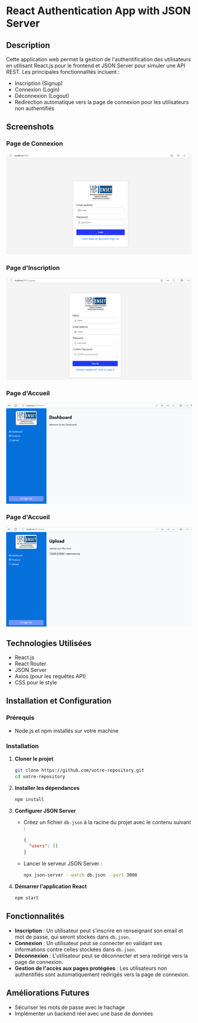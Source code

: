 # React Authentication App with JSON Server

## Description

Cette application web permet la gestion de l'authentification des utilisateurs en utilisant React.js pour le frontend et JSON Server pour simuler une API REST.
Les principales fonctionnalités incluent :
- Inscription (Signup)
- Connexion (Login)
- Déconnexion (Logout)
- Redirection automatique vers la page de connexion pour les utilisateurs non authentifiés

## Screenshots

### Page de Connexion

![Login Page](screenshots/loginreact.png)

### Page d'Inscription

![Inscription Page](screenshots/registerreact.png)

### Page d'Accueil

![acceuil Page](screenshots/dashreact.png)

### Page d'Accueil

![upload Page](screenshots/uploadreact.png)


## Technologies Utilisées

- React.js
- React Router
- JSON Server
- Axios (pour les requêtes API)
- CSS pour le style

## Installation et Configuration

### Prérequis

- Node.js et npm installés sur votre machine

### Installation

1. **Cloner le projet**
   ```bash
   git clone https://github.com/votre-repository.git
   cd votre-repository
   ```

2. **Installer les dépendances**
   ```bash
   npm install
   ```

3. **Configurer JSON Server**
   - Créez un fichier `db.json` à la racine du projet avec le contenu suivant :
     ```json
     {
       "users": []
     }
     ```
   - Lancer le serveur JSON Server :
     ```bash
     npx json-server --watch db.json --port 3000
     ```

4. **Démarrer l'application React**
   ```bash
   npm start
   ```

## Fonctionnalités

- **Inscription** : Un utilisateur peut s'inscrire en renseignant son email et mot de passe, qui seront stockés dans `db.json`.
- **Connexion** : Un utilisateur peut se connecter en validant ses informations contre celles stockées dans `db.json`.
- **Déconnexion** : L'utilisateur peut se déconnecter et sera redirigé vers la page de connexion.
- **Gestion de l'accès aux pages protégées** : Les utilisateurs non authentifiés sont automatiquement redirigés vers la page de connexion.

## Améliorations Futures

- Sécuriser les mots de passe avec le hachage
- Implémenter un backend réel avec une base de données


